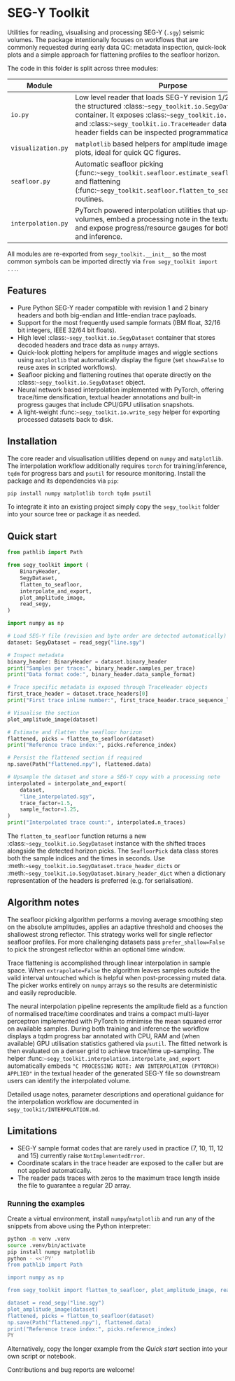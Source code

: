 # SEG-Y Toolkit

Utilities for reading, visualising and processing SEG-Y (``.sgy``) seismic
volumes.  The package intentionally focuses on workflows that are commonly
requested during early data QC: metadata inspection, quick-look plots and a
simple approach for flattening profiles to the seafloor horizon.

The code in this folder is split across three modules:

| Module | Purpose |
| ------ | ------- |
| ``io.py`` | Low level reader that loads SEG-Y revision 1/2 files into the structured :class:`~segy_toolkit.io.SegyDataset` container.  It exposes :class:`~segy_toolkit.io.BinaryHeader` and :class:`~segy_toolkit.io.TraceHeader` data classes so header fields can be inspected programmatically. |
| ``visualization.py`` | ``matplotlib`` based helpers for amplitude images and wiggle plots, ideal for quick QC figures. |
| ``seafloor.py`` | Automatic seafloor picking (:func:`~segy_toolkit.seafloor.estimate_seafloor_horizon`) and flattening (:func:`~segy_toolkit.seafloor.flatten_to_seafloor`) routines. |
| ``interpolation.py`` | PyTorch powered interpolation utilities that up-sample volumes, embed a processing note in the textual header and expose progress/resource gauges for both training and inference. |

All modules are re-exported from ``segy_toolkit.__init__`` so the most common
symbols can be imported directly via ``from segy_toolkit import ...``.

## Features

- Pure Python SEG-Y reader compatible with revision 1 and 2 binary headers and
  both big-endian and little-endian trace payloads.
- Support for the most frequently used sample formats (IBM float, 32/16 bit
  integers, IEEE 32/64 bit floats).
- High level :class:`~segy_toolkit.io.SegyDataset` container that stores
  decoded headers and trace data as ``numpy`` arrays.
- Quick-look plotting helpers for amplitude images and wiggle sections using
  ``matplotlib`` that automatically display the figure (set ``show=False`` to
  reuse axes in scripted workflows).
- Seafloor picking and flattening routines that operate directly on the
  :class:`~segy_toolkit.io.SegyDataset` object.
- Neural network based interpolation implemented with PyTorch, offering
  trace/time densification, textual header annotations and built-in progress
  gauges that include CPU/GPU utilisation snapshots.
- A light-weight :func:`~segy_toolkit.io.write_segy` helper for exporting
  processed datasets back to disk.

## Installation

The core reader and visualisation utilities depend on ``numpy`` and
``matplotlib``.  The interpolation workflow additionally requires ``torch``
for training/inference, ``tqdm`` for progress bars and ``psutil`` for resource
monitoring.  Install the package and its dependencies via ``pip``:

```bash
pip install numpy matplotlib torch tqdm psutil
```

To integrate it into an existing project simply copy the ``segy_toolkit``
folder into your source tree or package it as needed.

## Quick start

```python
from pathlib import Path

from segy_toolkit import (
    BinaryHeader,
    SegyDataset,
    flatten_to_seafloor,
    interpolate_and_export,
    plot_amplitude_image,
    read_segy,
)

import numpy as np

# Load SEG-Y file (revision and byte order are detected automatically)
dataset: SegyDataset = read_segy("line.sgy")

# Inspect metadata
binary_header: BinaryHeader = dataset.binary_header
print("Samples per trace:", binary_header.samples_per_trace)
print("Data format code:", binary_header.data_sample_format)

# Trace specific metadata is exposed through TraceHeader objects
first_trace_header = dataset.trace_headers[0]
print("First trace inline number:", first_trace_header.trace_sequence_line)

# Visualise the section
plot_amplitude_image(dataset)

# Estimate and flatten the seafloor horizon
flattened, picks = flatten_to_seafloor(dataset)
print("Reference trace index:", picks.reference_index)

# Persist the flattened section if required
np.save(Path("flattened.npy"), flattened.data)

# Upsample the dataset and store a SEG-Y copy with a processing note
interpolated = interpolate_and_export(
    dataset,
    "line_interpolated.sgy",
    trace_factor=1.5,
    sample_factor=1.25,
)
print("Interpolated trace count:", interpolated.n_traces)
```

The ``flatten_to_seafloor`` function returns a new
:class:`~segy_toolkit.io.SegyDataset` instance with the shifted traces alongside
the detected horizon picks.  The ``SeafloorPick`` data class stores both the
sample indices and the times in seconds.  Use :meth:`~segy_toolkit.io.SegyDataset.trace_header_dicts`
or :meth:`~segy_toolkit.io.SegyDataset.binary_header_dict` when a dictionary
representation of the headers is preferred (e.g. for serialisation).

## Algorithm notes

The seafloor picking algorithm performs a moving average smoothing step on the
absolute amplitudes, applies an adaptive threshold and chooses the shallowest
strong reflector.  This strategy works well for single reflector seafloor
profiles.  For more challenging datasets pass ``prefer_shallow=False`` to pick
the strongest reflector within an optional time window.

Trace flattening is accomplished through linear interpolation in sample space.
When ``extrapolate=False`` the algorithm leaves samples outside the valid
interval untouched which is helpful when post-processing muted data.
The picker works entirely on ``numpy`` arrays so the results are deterministic
and easily reproducible.

The neural interpolation pipeline represents the amplitude field as a function
of normalised trace/time coordinates and trains a compact multi-layer
perceptron implemented with PyTorch to minimise the mean squared error on
available samples.  During both training and inference the workflow displays a
tqdm progress bar annotated with CPU, RAM and (when available) GPU utilisation
statistics gathered via ``psutil``.  The fitted network is then evaluated on a
denser grid to achieve trace/time up-sampling.  The helper
:func:`~segy_toolkit.interpolation.interpolate_and_export` automatically embeds
``"C PROCESSING NOTE: ANN INTERPOLATION (PYTORCH) APPLIED"`` in the textual header of the
generated SEG-Y file so downstream users can identify the interpolated volume.

Detailed usage notes, parameter descriptions and operational guidance for the
interpolation workflow are documented in
``segy_toolkit/INTERPOLATION.md``.

## Limitations

- SEG-Y sample format codes that are rarely used in practice (7, 10, 11, 12 and
  15) currently raise ``NotImplementedError``.
- Coordinate scalars in the trace header are exposed to the caller but are not
  applied automatically.
- The reader pads traces with zeros to the maximum trace length inside the file
  to guarantee a regular 2D array.

### Running the examples

Create a virtual environment, install ``numpy``/``matplotlib`` and run any of
the snippets from above using the Python interpreter:

```bash
python -m venv .venv
source .venv/bin/activate
pip install numpy matplotlib
python - <<'PY'
from pathlib import Path

import numpy as np

from segy_toolkit import flatten_to_seafloor, plot_amplitude_image, read_segy

dataset = read_segy("line.sgy")
plot_amplitude_image(dataset)
flattened, picks = flatten_to_seafloor(dataset)
np.save(Path("flattened.npy"), flattened.data)
print("Reference trace index:", picks.reference_index)
PY
```

Alternatively, copy the longer example from the *Quick start* section into your
own script or notebook.

Contributions and bug reports are welcome!
